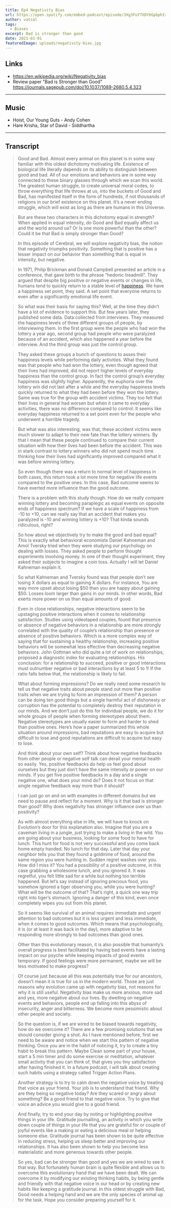 ```yaml
---
title: Ep4 Negativity Bias 
url: https://open.spotify.com/embed-podcast/episode/3Xg3FuY7XDYbGpbphIrhk0
author: vatsal 
tags:
  - Biases
excerpt: Bad is stronger than good
date: 2021-01-01
featuredImage: uploads/negativity-bias.jpg
---
```


## Links
* https://en.wikipedia.org/wiki/Negativity_bias
* Review paper "Bad is Stronger than Good" https://journals.sagepub.com/doi/10.1037/1089-2680.5.4.323


-------

## Music
* Hoist, Our Young Guts - Andy Cohen
* Hare Krisha, Star of David - Siddhartha

---
## Transcript
>Good and Bad. Almost every animal on this planet is in some way familiar with this oldest dichotomy motivating life. Existence of biological life literally depends on its ability to distinguish between good and bad. All of our emotions and behaviors are in some way connected to these binary glasses through which we scan this world. The greatest human struggle, to create universal moral codes, to throw everything that life throws at us,  into the buckets of Good and Bad, has manifested itself in the form of hundreds, if not thousands of religions in our brief existence on this planet.   It’s a never ending struggle, which will exist as long as there are humans in this Universe. 

>But are these two characters in this dichotomy equal in strength? When applied in equal intensity, do Good and Bad equally affect us and the world around us? Or Is one more powerful than the other? Could it be that Bad is simply stronger than Good? 

>In this episode of Cerebral, we will explore negativity bias, the notion that negativity triumphs positivity. Something that is positive has a lesser impact on our behavior than something that is equal in intensity,  but negative. 

>In 1971, Philip Brickman and Donald Campbell presented an article in a conference,  that gave birth to the phrase “hedonic treadmill”. They argued that despite big positive or negative events or changes in life, humans tend to quickly return to a stable level of [happiness](https://en.wikipedia.org/wiki/Happiness). We have a happiness set point, they said. A set point that everyone returns to even after a significantly emotional life event. 

>So what was their basis for saying this?  Well, at the time they didn’t have a lot of evidence to support this. But few years later, they published some data. Data collected from interviews.  They measured the happiness levels of three different groups of people,  by interviewing them. In the first group were the people who had won the lottery a year ago, second group had people who were paralyzed because of an accident, which also happened a year before the interview. And the third group was just the control group.  

>They asked these groups a bunch of questions to asses their happiness levels while performing daily activities. What they found was that people who had won the lottery, even though agreed that their lives had improved,  did not report higher levels of everyday happiness than the control group. In fact the control group’s everyday happiness was slightly higher. Apparently, the euphoria over the lottery win did not last after a while and the everyday happiness levels quickly returned to what they had been before they won the lottery. Same was true for the group with accident victims. They too felt that their lives in general had worsen but when it came to everyday activities, there was no difference compared to control. It seems like everyday happiness returned to a set point even for the people who underwent a horrible tragedy. 

>But what was also interesting, was that, these accident victims were much slower to adapt to their new fate than the lottery winners. By that I mean that these people continued to compare their current situation with how their lives had been before the accident. This was in stark contrast to lottery winners who did not spend much time thinking how their lives had significantly improved compared what it was before winning lottery. 

>So even though there was a return to normal level of happiness in both cases, this return  took a lot more time for negative life events compared to the positive ones. In this case,  Bad outcome seems to have exerted more influence than the good outcome. 

>There is a problem with this study though. How do we really compare winning lottery and becoming paraplegic as equal events on opposite ends of happiness spectrum? If we have a scale of happiness from -10 to +10, can we really say that an accident that makes you paralyzed is -10 and winning lottery is +10? That kinda sounds ridiculous, right? 

>So how about we objectively try to make the good and bad equal? This is exactly what behavioral economists Daniel Kahneman and Amol Tversky tried when they were studying our psychology on dealing with losses. They asked people to perform thought experiments involving money. In one of their thought experiment, they asked their subjects to imagine a coin toss.  Actually I will let Daniel Kahneman explain it. 

>So what Kahneman and Tversky found was that people don’t see losing X dollars as equal to gaining X dollars.  For instance, You are way more upset about losing $50 than you are happy about gaining $50.  Losses loom larger than gains in our minds. In other words, Bad exerts more power on us than equal amounts of good. 

>Even in close relationships, negative interactions seem to be upstaging positive interactions when it comes to relationship satisfaction. Studies using videotaped couples, found that presence or absence of negative behaviors in a relationship are more strongly correlated with the quality of couple’s relationship than presence or absence of positive behaviors. Which is a more complex way of saying that for sustaining a healthy relationship, increasing positive behaviors will be somewhat less effective than decreasing negative behaviors. John Gottman who did quite a lot of work on relationships, proposed a diagnostic index for evaluating relationships. His conclusion: for a relationship to succeed, positive or good interactions must outnumber negative or bad interactions by at least 5 to 1! If the ratio falls below that, the relationship is likely to fail. 

>What about forming impressions? Do we really need some research to tell us that negative traits about people stand out more than positive traits when we are trying to form an impression of them?  A person can be doing ten good things but a single harmful act of dishonesty or corruption has the potential to completely destroy their reputation in our minds.   And we don’t just do this for individual people, we do it for whole groups of people when forming stereotypes about them.  Negative stereotypes are usually easier to form and harder to shed than positive ones.   Here’s how a paper summarized this whole situation around impressions,  bad reputations are easy to acquire but difficult to lose and good reputations are difficult to acquire but easy to lose. 


>And think about your own self? Think about how negative feedbacks from other people or negative self talk can derail your mental health so easily. Yes, positive feedbacks do help us feel good about ourselves but they just don’t have the same intensity or power on our minds.  If you get five positive feedbacks in a day and a single negative one, what does your mind do? Does it not focus on that single negative feedback way more than it should? 

>I can just go on and on with examples in different domains but we need to pause and reflect for a moment.  Why is it that bad is stronger than good? Why does negativity has stronger influence over us than positivity? 

>As with almost everything else in life, we will have to knock on Evolution’s door for this explanation also.  Imagine that you are a caveman living in a jungle,  just trying to make a living in the wild. You are going about your business, looking for some food to have for lunch. This hunt for food is not very successful and you come back home empty handed. No lunch for that day. Later that day your neighbor tells you that they found a goldmine of food, around the same region you were hunting in. Sudden regret washes over you. How did I miss it? You had a possibility of a positive outcome, in this case grabbing a wholesome lunch,  and you ignored it. It was regretful, you felt little sad for a while but nothing too terrible happened. 
>But let’s say instead of ignoring precious food, you somehow ignored a tiger observing you,  while you were hunting? What will be the outcome of that? That’s right, a quick one way trip right into tiger’s stomach. Ignoring a danger of this kind, even once completely wipes you out from this planet. 

>So it seems like survival of an animal requires immediate and urgent attention to bad outcomes but it is less urgent and less immediate, when it comes to good outcomes. Which means that psychologically, it is (or at least it was back in the day),  more adaptive to be responding more strongly to bad outcomes than good ones. 

>Other than this evolutionary reason, it is also possible that humanity’s overall progress is best facilitated by having bad events have a lasting impact on our psyche while keeping impacts of good events temporary.  If good feelings were more permanent, maybe we will be less motivated to make progress? 

>Of course just because all this was potentially true for our ancestors, doesn’t mean it is true for us in the modern world. Those are just reasons why evolution came up with negativity bias,  not reasons for why it is still useful. Negativity bias make us more anxious, more sad and yes,  more negative about our lives. By dwelling on negative events and behaviors, people end up falling into this  abyss of insecurity, anger and bitterness. We become more pessimistic about other people and society.

>So the question is,  if we are wired to be biased towards negativity, how do we overcome it? 
>There are a few promising solutions that we should consider giving a shot. As I have mentioned before, first we need to be aware and notice when we start this pattern of negative thinking. Once you are in the habit of noticing it, try to create a tiny habit to break this pattern. Maybe Clean some part of your house, start a 5 min timer and do some exercise or meditation, whatever small activity that you can think of, that gives you tiny satisfaction after having finished it.   In a future podcast, I will talk about  creating such habits using a strategy called Trigger Action Plans.
 
>Another strategy is to try to calm down the negative voice by treating that voice as your friend. Your job is to understand that friend. Why are they being so negative today? Are they scared or angry about something? Be a good friend to that negative voice. Try to give that voice an advice you would give to a good friend. 

>And finally, try to end your day by noting or highlighting positive things in your life. Gratitude journalling, an activity in which you write down couple of things in your life that you are grateful for or couple of joyful events like a making or eating a delicious meal or helping someone else.  Gratitude journal has been shown to be quite effective in reducing stress, helping us sleep better and improving our relationships.  It has also been shown to help you become less materialistic and more generous towards other people. 

>So yes, bad can be stronger than good and yes we are wired to see it that way. But fortunately human brain is quite flexible and allows us to overcome this evolutionary hand that we have been dealt. We can overcome it by modifying our existing thinking habits, by being gentle and friendly with that negative voice in our head  or by creating new habits like keeping a gratitude journal. In this oldest struggle with Bad, Good needs a helping hand and we are the only species of animal up for the task. Hope you consider preparing yourself for it.
